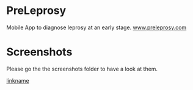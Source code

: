# PreLeprosy
Mobile App to diagnose leprosy at an early stage. www.preleprosy.com

# Screenshots
Please go the the screenshots folder to have a look at them.

[linkname](https://www.youtube.com/watch?v=iD5_GaeUBiA&t=1s)
